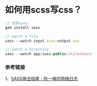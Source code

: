 # 如何用scss写css？

```js
// 安装sass
gem install sass

// watch a file
sass --watch input.scss:output.css

// watch a directory
sass --watch app/sass:public/stylesheets
```

### 参考链接

1、[SASS用法指南 - 阮一峰的网络日志](http://www.ruanyifeng.com/blog/2012/06/sass.html)
